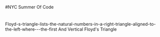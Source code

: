 #NYC Summer Of Code
#
Floyd-s-triangle-lists-the-natural-numbers-in-a-right-triangle-aligned-to-the-left-where---the-first
And Vertical Floyd's Triangle

